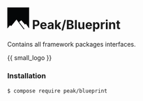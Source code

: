# <img src="https://raw.githubusercontent.com/peakphp/art/master/logo-clean-50x50.png" alt="Peak"> Peak/Blueprint

Contains all framework packages interfaces.

{{ small_logo }}

### Installation

```
$ compose require peak/blueprint
```